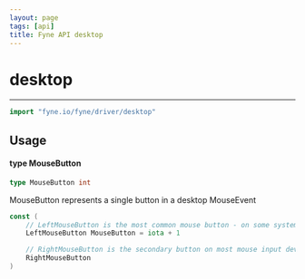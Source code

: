 ```yaml
---
layout: page
tags: [api]
title: Fyne API desktop
---
```


# desktop
---
```go
import "fyne.io/fyne/driver/desktop"
```

## Usage

#### type MouseButton

```go
type MouseButton int
```

MouseButton represents a single button in a desktop MouseEvent

```go
const (
	// LeftMouseButton is the most common mouse button - on some systems the only one
	LeftMouseButton MouseButton = iota + 1

	// RightMouseButton is the secondary button on most mouse input devices.
	RightMouseButton
)
```
